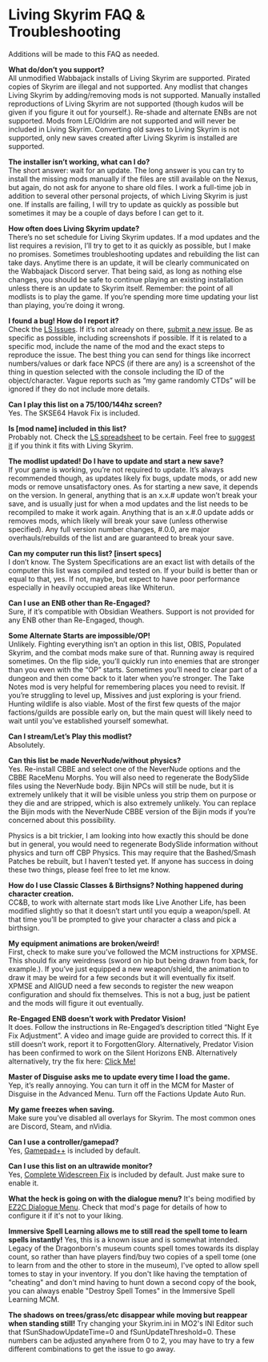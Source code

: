 # Living Skyrim FAQ & Troubleshooting
Additions will be made to this FAQ as needed.

**What do/don’t you support?**  
All unmodified Wabbajack installs of Living Skyrim are supported. Pirated copies of Skyrim are illegal and not supported. Any modlist that changes Living Skyrim by adding/removing mods is not supported. Manually installed reproductions of Living Skyrim are not supported (though kudos will be given if you figure it out for yourself.). Re-shade and alternate ENBs are not supported. Mods from LE/Oldrim are not supported and will never be included in Living Skyrim. Converting old saves to Living Skyrim is not supported, only new saves created after Living Skyrim is installed are supported.

**The installer isn’t working, what can I do?**  
The short answer: wait for an update. The long answer is you can try to install the missing mods manually if the files are still available on the Nexus, but again, do not ask for anyone to share old files. I work a full-time job in addition to several other personal projects, of which Living Skyrim is just one. If installs are failing, I will try to update as quickly as possible but sometimes it may be a couple of days before I can get to it.

**How often does Living Skyrim update?**  
There’s no set schedule for Living Skyrim updates. If a mod updates and the list requires a revision, I’ll try to get to it as quickly as possible, but I make no promises. Sometimes troubleshooting updates and rebuilding the list can take days. Anytime there is an update, it will be clearly communicated on the Wabbajack Discord server. That being said, as long as nothing else changes, you should be safe to continue playing an existing installation unless there is an update to Skyrim itself. Remember: the point of all modlists is to play the game. If you’re spending more time updating your list than playing, you’re doing it wrong.

**I found a bug! How do I report it?**  
Check the [LS Issues](https://github.com/ForgottenGlory/Living-Skyrim/issues). If it’s not already on there, [submit a new issue](https://github.com/ForgottenGlory/Living-Skyrim/issues/new?assignees=&labels=&template=bug_report.md&title=). Be as specific as possible, including screenshots if possible. If it is related to a specific mod, include the name of the mod and the exact steps to reproduce the issue. The best thing you can send for things like incorrect numbers/values or dark face NPCS (if there are any)  is a screenshot of the thing in question selected with the console including the ID of the object/character. Vague reports such as “my game randomly CTDs” will be ignored if they do not include more details.

**Can I play this list on a 75/100/144hz screen?**  
Yes. The SKSE64 Havok Fix is included.

**Is [mod name] included in this list?**  
Probably not. Check the [LS spreadsheet](https://docs.google.com/spreadsheets/d/1sKG690CbutxCFhDLfTH7C6yYCz0dOkZkuKfYAqRBRVU/edit?usp=sharing) to be certain. Feel free to [suggest it](https://github.com/ForgottenGlory/Living-Skyrim/issues/new?assignees=&labels=&template=mod-request.md&title=) if you think it fits with Living Skyrim.

**The modlist updated! Do I have to update and start a new save?**  
If your game is working, you’re not required to update. It’s always recommended though, as updates likely fix bugs, update mods, or add new mods or remove unsatisfactory ones. As for starting a new save, it depends on the version. In general, anything that is an x.x.# update won’t break your save, and is usually just for when a mod updates and the list needs to be recompiled to make it work again. Anything that is an x.#.0 update adds or removes mods, which likely will break your save (unless otherwise specified). Any full version number changes, #.0.0, are major overhauls/rebuilds of the list and are guaranteed to break your save.

**Can my computer run this list? [insert specs]**  
I don’t know. The System Specifications are an exact list with details of the computer this list was compiled and tested on. If your build is better than or equal to that, yes. If not, maybe, but expect to have poor performance especially in heavily occupied areas like Whiterun.

**Can I use an ENB other than Re-Engaged?**  
Sure, if it’s compatible with Obsidian Weathers. Support is not provided for any ENB other than Re-Engaged, though.

**Some Alternate Starts are impossible/OP!**  
Unlikely. Fighting everything isn’t an option in this list, OBIS, Populated Skyrim, and the combat mods make sure of that. Running away is required sometimes. On the flip side, you’ll quickly run into enemies that are stronger than you even with the “OP” starts. Sometimes you’ll need to clear part of a dungeon and then come back to it later when you’re stronger. The Take Notes mod is very helpful for remembering places you need to revisit. If you’re struggling to level up, Missives and just exploring is your friend. Hunting wildlife is also viable. Most of the first few quests of the major factions/guilds are possible early on, but the main quest will likely need to wait until you’ve established yourself somewhat.

**Can I stream/Let’s Play this modlist?**  
Absolutely.

**Can this list be made NeverNude/without physics?**  
Yes. Re-install CBBE and select one of the NeverNude options and the CBBE RaceMenu Morphs. You will also need to regenerate the BodySlide files using the NeverNude body. Bijin NPCs will still be nude, but it is extremely unlikely that it will be visible unless you strip them on purpose or they die and are stripped, which is also extremely unlikely. You can replace the Bijin mods with the NeverNude CBBE version of the Bijin mods if you’re concerned about this possibility.

Physics is a bit trickier, I am looking into how exactly this should be done but in general, you would need to regenerate BodySlide information without physics and turn off CBP Physics. This may require that the Bashed/Smash Patches be rebuilt, but I haven’t tested yet. If anyone has success in doing these two things, please feel free to let me know.

**How do I use Classic Classes & Birthsigns? Nothing happened during character creation.**  
CC&B, to work with alternate start mods like Live Another Life, has been modified slightly so that it doesn’t start until you equip a weapon/spell. At that time you’ll be prompted to give your character a class and pick a birthsign.

**My equipment animations are broken/weird!**  
First, check to make sure you’ve followed the MCM instructions for XPMSE. This should fix any weirdness (sword on hip but being drawn from back, for example.). If you’ve just equipped a new weapon/shield, the animation to draw it may be weird for a few seconds but it will eventually fix itself. XPMSE and AllGUD need a few seconds to register the new weapon configuration and should fix themselves. This is not a bug, just be patient and the mods will figure it out eventually.

**Re-Engaged ENB doesn’t work with Predator Vision!**  
It does. Follow the instructions in Re-Engaged’s description titled “Night Eye Fix Adjustment”. A video and image guide are provided to correct this. If it still doesn’t work, report it to ForgottenGlory. Alternatively, Predator Vision has been confirmed to work on the Silent Horizons ENB. Alternatively alternatively, try the fix here: [Click Me!](https://cdn.discordapp.com/attachments/623292774229213185/680784020669333650/image0.png)

**Master of Disguise asks me to update every time I load the game.**  
Yep, it’s really annoying. You can turn it off in the MCM for Master of Disguise in the Advanced Menu. Turn off the Factions Update Auto Run.

**My game freezes when saving.**  
Make sure you’ve disabled all overlays for Skyrim. The most common ones are Discord, Steam, and nVidia. 

**Can I use a controller/gamepad?**  
Yes, [Gamepad++](https://www.nexusmods.com/skyrimspecialedition/mods/27007) is included by default.

**Can I use this list on an ultrawide monitor?**  
Yes, [Complete Widescreen Fix](https://www.nexusmods.com/skyrimspecialedition/mods/1778) is included by default. Just make sure to enable it.

**What the heck is going on with the dialogue menu?**
It's being modified by [EZ2C Dialogue Menu](https://www.nexusmods.com/skyrimspecialedition/mods/2246/). Check that mod's page for details of how to configure it if it's not to your liking.

**Immersive Spell Learning allows me to still read the spell tome to learn spells instantly!**
Yes, this is a known issue and is somewhat intended. Legacy of the Dragonborn's museum counts spell tomes towards its display count, so rather than have players find/buy two copies of a spell tome (one to learn from and the other to store in the museum), I've opted to allow spell tomes to stay in your inventory. If you don't like having the temptation of "cheating" and don't mind having to hunt down a second copy of the book, you can always enable "Destroy Spell Tomes" in the Immersive Spell Learning MCM.

**The shadows on trees/grass/etc disappear while moving but reappear when standing still!**
Try changing your Skyrim.ini in MO2's INI Editor such that fSunShadowUpdateTime=0 and fSunUpdateThreshold=0. These numbers can be adjusted anywhere from 0 to 2, you may have to try a few different combinations to get the issue to go away.